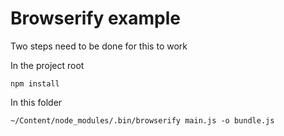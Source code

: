 # Browserify example

Two steps need to be done for this to work

In the project root

    npm install

In this folder

    ~/Content/node_modules/.bin/browserify main.js -o bundle.js
